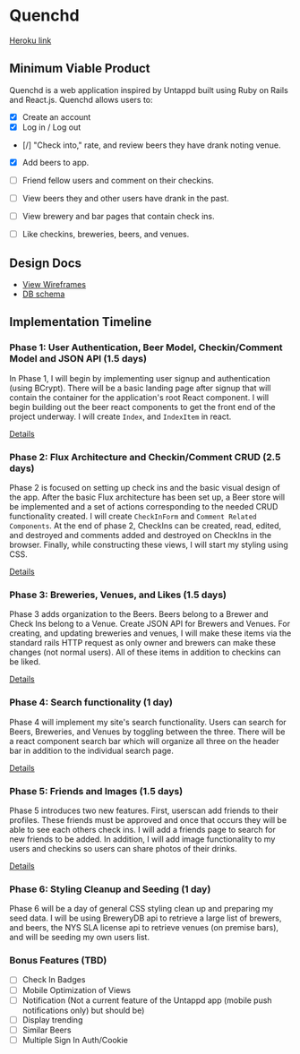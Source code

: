 # Quenchd

[Heroku link][heroku]

[heroku]: http://www.herokuapp.com

## Minimum Viable Product

Quenchd is a web application inspired by Untappd built using Ruby on Rails and React.js.  Quenchd allows users to:


<!-- This is a Markdown checklist. Use it to keep track of your progress! -->

- [x] Create an account
- [x] Log in / Log out
- [/] "Check into," rate, and review beers they have drank noting venue.
- [x] Add beers to app.
- [ ] Friend fellow users and comment on their checkins.
- [ ] View beers they and other users have drank in the past.
- [ ] View brewery and bar pages that contain check ins.
- [ ] Like checkins, breweries, beers, and venues.



## Design Docs
* [View Wireframes][view]
* [DB schema][schema]

[view]: ./docs/views.md
[schema]: ./docs/schema.md

## Implementation Timeline

### Phase 1: User Authentication, Beer Model, Checkin/Comment Model and JSON API (1.5 days)

In Phase 1, I will begin by implementing user signup and authentication (using
BCrypt). There will be a basic landing page after signup that will contain the
container for the application's root React component. I will begin building out the beer react components to get the front end of the project underway. I will create `Index`, and `IndexItem` in react.

[Details][phase-one]

### Phase 2: Flux Architecture and Checkin/Comment CRUD (2.5 days)

Phase 2 is focused on setting up check ins and the basic visual design of the app. After the basic Flux architecture has been set up, a Beer store will be implemented and a set of actions corresponding to the needed CRUD functionality created. I will create `CheckInForm` and `Comment Related Components`.  At the end of phase 2, CheckIns can be created, read, edited, and destroyed and comments added and destroyed on CheckIns in the browser. Finally, while constructing these views, I will start my styling using CSS.

[Details][phase-two]

### Phase 3: Breweries, Venues, and Likes (1.5 days)

Phase 3 adds organization to the Beers. Beers belong to a Brewer and Check Ins
belong to a Venue. Create JSON API for Brewers and Venues. For creating, and
updating breweries and venues, I will make these items via the standard rails
HTTP request as only owner and brewers can make these changes (not normal
  users). All of these items in addition to checkins can be liked.

[Details][phase-three]

### Phase 4: Search functionality (1 day)

Phase 4 will implement my site's search functionality.  Users can search for
Beers, Breweries, and Venues by toggling between the three.  There will be a
react component search bar which will organize all three on the header bar in
addition to the individual search page.

[Details][phase-four]

### Phase 5: Friends and Images (1.5 days)

Phase 5 introduces two new features. First, userscan add friends to their
profiles. These friends must be approved and once that occurs they will be able
to see each others check ins.  I will add a friends page to search for new
friends to be added. In addition, I will add image functionality to my users and
checkins so users can share photos of their drinks.

[Details][phase-five]

### Phase 6: Styling Cleanup and Seeding (1 day)

Phase 6 will be a day of general CSS styling clean up and preparing my seed data.  I will be using BreweryDB api to retrieve a large list of brewers, and beers, the NYS SLA license api to retrieve venues (on premise bars), and will be seeding my own users list.

### Bonus Features (TBD)
- [ ] Check In Badges
- [ ] Mobile Optimization of Views
- [ ] Notification (Not a current feature of the Untappd app (mobile push notifications only) but should be)
- [ ] Display trending
- [ ] Similar Beers
- [ ] Multiple Sign In Auth/Cookie

[phase-one]: ./docs/phases/phase1.md
[phase-two]: ./docs/phases/phase2.md
[phase-three]: ./docs/phases/phase3.md
[phase-four]: ./docs/phases/phase4.md
[phase-five]: ./docs/phases/phase5.md
